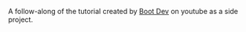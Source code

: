 A follow-along of the tutorial created by [Boot Dev](https://www.youtube.com/@bootdotdev/about) on youtube as a side project. 